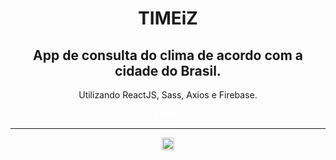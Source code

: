 <div align="center">
   <h1>TIMEiZ</h1>
   <h2>App de consulta do clima de acordo com a cidade do Brasil.</h2>
   <p>Utilizando ReactJS, Sass, Axios e Firebase.</p>
   <a href="https://timeiz.web.app/" target="_blank" rel="external" style="color: #fff; font-weight: bold; text-decoration: none;">TIMEiZ</a>
   <hr>
   <a href="https://www.linkedin.com/in/maur%C3%ADcio-jr-f-963639141/" target="_blank"><img src="https://image.flaticon.com/icons/png/512/174/174857.png" width="20px"></a>
</div>